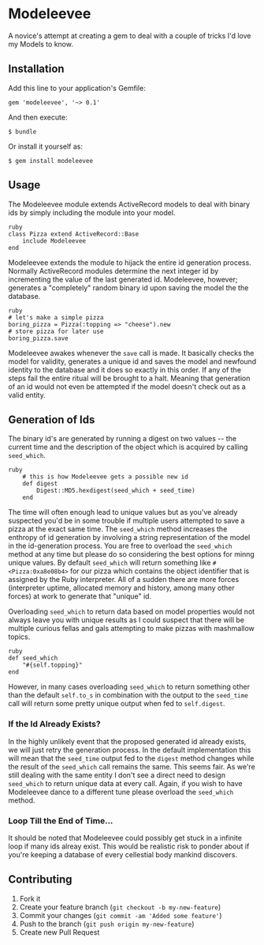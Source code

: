 # Modeleevee

A novice's attempt at creating a gem to deal with a couple of tricks I'd love my Models to know.

## Installation

Add this line to your application's Gemfile:

    gem 'modeleevee', '~> 0.1'

And then execute:

    $ bundle

Or install it yourself as:

    $ gem install modeleevee

## Usage

The Modeleevee module extends ActiveRecord models to deal with binary ids by simply including the module into your model.

    ruby
    class Pizza extend ActiveRecord::Base
    	include Modeleevee
    end

Modeleevee extends the module to hijack the entire id generation process. Normally ActiveRecord modules determine the next integer id by incrementing the value of the last generated id. Modeleevee, however; generates a "completely" random binary id upon saving the model the the database.

    ruby
    # let's make a simple pizza
    boring_pizza = Pizza(:topping => "cheese").new
    # store pizza for later use
    boring_pizza.save

Modeleevee awakes whenever the `save` call is made. It basically checks the model for validity, generates a unique id and saves the model and newfound identity to the database and it does so exactly in this order. If any of the steps fail the entire ritual will be brought to a halt. Meaning that generation of an id would not even be attempted if the model doesn't check out as a valid entity.

## Generation of Ids

The binary id's are generated by running a digest on two values -- the current time and the description of the object which is acquired by calling `seed_which`.

    ruby
		# this is how Modeleevee gets a possible new id
		def digest
			Digest::MD5.hexdigest(seed_which + seed_time)
		end

The time will often enough lead to unique values but as you've already suspected you'd be in some trouble if multiple users attempted to save a pizza at the exact same time. The `seed_which` method increases the enthropy of id generation by involving a string representation of the model in the id-generation process. You are free to overload the `seed_which` method at any time but please do so considering the best options for minng unique values. By default `seed_which` will return something like `#<Pizza:0xa8e08b4>` for our pizza which contains the object identifier that is assigned by the Ruby interpreter. All of a sudden there are more forces (interpreter uptime, allocated memory and history, among many other forces) at work to generate that "unique" id.

Overloading `seed_which` to return data based on model properties would not always leave you with unique results as I could suspect that there will be multiple curious fellas and gals attempting to make pizzas with mashmallow topics.

	ruby
	def seed_which
		"#{self.topping}"
	end

However, in many cases overloading `seed_which` to return something other than the default `self.to_s` in combination with the output to the `seed_time` call will return some pretty unique output when fed to `self.digest`.

### If the Id Already Exists?
In the highly unlikely event that the proposed generated id already exists, we will just retry the generation process. In the default implementation this will mean that the `seed_time` output fed to the `digest` method changes while the result of the `seed_which` call remains the same. This seems fair. As we're still dealing with the same entity I don't see a direct need to design `seed_which` to return unique data at every call. Again, if you wish to have Modeleevee dance to a different tune please overload the `seed_which` method.

### Loop Till the End of Time...
It should be noted that Modeleevee could possibly get stuck in a infinite loop if many ids alreay exist. This would be realistic risk to ponder about if you're keeping a database of every cellestial body mankind discovers.

## Contributing

1. Fork it
2. Create your feature branch (`git checkout -b my-new-feature`)
3. Commit your changes (`git commit -am 'Added some feature'`)
4. Push to the branch (`git push origin my-new-feature`)
5. Create new Pull Request
